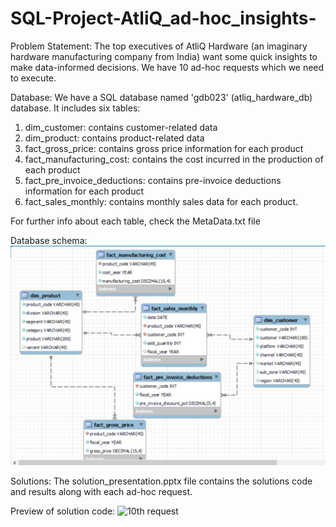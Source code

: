 # SQL-Project-AtliQ_ad-hoc_insights-
Problem Statement: The top executives of AtliQ Hardware (an imaginary hardware manufacturing company from India) want some quick insights to make data-informed decisions.
We have 10 ad-hoc requests which we need to execute.

Database:
We have a SQL database named 'gdb023' (atliq_hardware_db) database. It includes six tables:
1. dim_customer: contains customer-related data
2. dim_product: contains product-related data
3. fact_gross_price: contains gross price information for each product
4. fact_manufacturing_cost: contains the cost incurred in the production of each product
5. fact_pre_invoice_deductions: contains pre-invoice deductions information for each product
6. fact_sales_monthly: contains monthly sales data for each product. 

For further info about each table, check the MetaData.txt file

Database schema:
![Database_schema](https://github.com/Anni0223/SQL-Project-AtliQ_ad-hoc_insights-/blob/master/Data/Database_schema.jpg)

Solutions: The solution_presentation.pptx file contains the solutions code and results along with each ad-hoc request.

Preview of solution code:
![10th request](https://github.com/Anni0223/SQL-Project-AtliQ_ad-hoc_insights-/assets/103556640/b06701cc-69aa-46c9-8f63-f0e05420354d](https://github.com/Anni0223/SQL-Project-AtliQ_ad-hoc_insights-/blob/master/Data/10th%20request.jpg)https://github.com/Anni0223/SQL-Project-AtliQ_ad-hoc_insights-/blob/master/Data/10th%20request.jpg](https://github.com/Anni0223/SQL-Project-AtliQ_ad-hoc_insights-/blob/master/Data/10th%20request.jpg)https://github.com/Anni0223/SQL-Project-AtliQ_ad-hoc_insights-/blob/master/Data/10th%20request.jpg)

